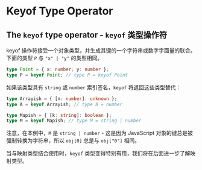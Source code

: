 # Keyof Type Operator

## The `keyof` type operator - `keyof` 类型操作符

keyof 操作符接受一个对象类型，并生成其键的一个字符串或数字字面量的联合。下面的类型 `P` 与 `"x" | "y"` 的类型相同。

```typescript
type Point = { x: number; y: number };
type P = keyof Point; // type P = keyof Point
```

如果该类型具有 `string` 或 `number` 索引签名，`keyof` 将返回这些类型替代：

```typescript
type Arrayish = { [n: number]: unknown };
type A = keyof Arrayish; // type A = number

type Mapish = { [k: string]: boolean };
type M = keyof Mapish; // type M = string | number
```

注意，在本例中，`M` 是 `string | number` - 这是因为 JavaScript 对象的键总是被强制转换为字符串，所以 `obj[0]` 总是与 `obj["0"]` 相同。

当与映射类型结合使用时，`keyof` 类型变得特别有用，我们将在后面进一步了解映射类型。
